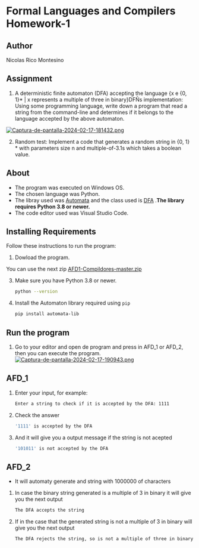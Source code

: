 # Formal Languages and Compilers Homework-1
## Author
Nicolas Rico Montesino
## Assignment
1. A deterministic finite automaton (DFA) accepting the language
{x e {0, 1}* | x represents a multiple of three in binary}DFÑs implementation: Using some programming language, write down a program that read a string from the command-line and determines if it belongs to the language accepted by the above automaton.

[![Captura-de-pantalla-2024-02-17-181432.png](https://i.postimg.cc/Wb9S28sZ/Captura-de-pantalla-2024-02-17-181432.png)](https://postimg.cc/bst1gQDY)

2. Random test: Implement a code that generates a random string in {0, 1} * with parameters size n and multiple-of-3.1s which takes a boolean value.

## About
- The program was executed on Windows OS.
- The chosen language was Python.
- The libray used was [Automata](https://caleb531.github.io/automata/) and the class used is [DFA](https://caleb531.github.io/automata/api/fa/class-dfa/) .**The library requires Python 3.8 or newer.**
- The code editor used was Visual Studio Code.
## Installing Requirements
Follow these instructions to run the program:

1. Dowload the program.

You can use the next zip
[AFD1-Compildores-master.zip](https://github.com/nicolas344/AFD1-Compildores/files/14320562/AFD1-Compildores-master.zip)

3. Make sure you have Python 3.8 or newer.
  
    ```bash
    python --version

    ```
4. Install the Automaton library required using `pip`

    ```bash
    pip install automata-lib
    ```

## Run the program
1. Go to your editor and open de program and press in AFD_1 or AFD_2, then you can execute the program.
[![Captura-de-pantalla-2024-02-17-190943.png](https://i.postimg.cc/HxzHnRZH/Captura-de-pantalla-2024-02-17-190943.png)](https://postimg.cc/YGvTynBy)
## AFD_1
1. Enter your input, for example:

    ```bash
    Enter a string to check if it is accepted by the DFA: 1111 
    ```

2. Check the answer
    ```bash
    '1111' is accepted by the DFA
    ```
3. And it will give you a output message if the string is not acepted
    ```bash
    '101011' is not accepted by the DFA
    ```
## AFD_2
- It will automaty generate and string with 1000000 of characters
1. In case the binary string generated is a multiple of 3 in binary it will give you the next output
    ```bash
    The DFA accepts the string
    ```
2. If in the case that the generated string is not a multiple of 3 in binary will give you the next output
    ```bash
    The DFA rejects the string, so is not a multiple of three in binary
    ```
